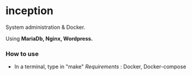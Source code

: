 # inception
System administration & Docker.

Using **MariaDb, Nginx, Wordpress.**

### How to use
- In a terminal, type in "make"
*Requirements* : Docker, Docker-compose
